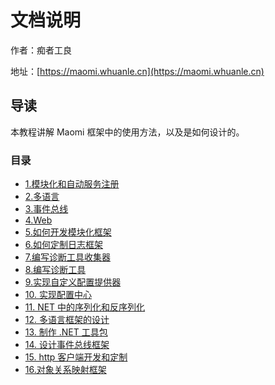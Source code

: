 # 文档说明

作者：痴者工良

地址：[https://maomi.whuanle.cn](https://maomi.whuanle.cn)

## 导读

本教程讲解 Maomi 框架中的使用方法，以及是如何设计的。



### 目录

*  [1.模块化和自动服务注册](1.module.md) 
*  [2.多语言](2.i18n.md) 
*  [3.事件总线](3.eventbus.md) 
*  [4.Web](4.web.md) 
*  [5.如何开发模块化框架](5.m1.md) 
*  [6.如何定制日志框架](6.log.md) 
*  [7.编写诊断工具收集器](7.sj.md) 
*  [8.编写诊断工具](8.zd.md) 
*  [9.实现自定义配置提供器](9.pz.md) 
*  [10. 实现配置中心](10.pzzx.md) 
*  [11. NET 中的序列化和反序列化](11.json.md) 
*  [12. 多语言框架的设计](12.i18n.md) 
*  [13. 制作 .NET 工具包](13.tool.md) 
*  [14. 设计事件总线框架](14.event.md) 
*  [15. http 客户端开发和定制](15.http.md)
*  [16.对象关系映射框架](16.mapper.md)  